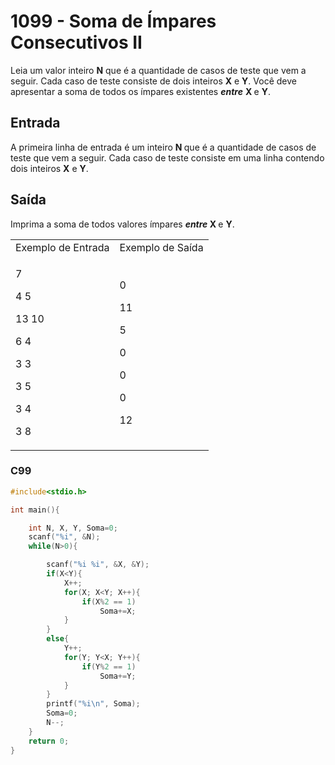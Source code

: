 <html>
  <body style="padding: 10px 0px">
    <div class="header">
      <h1>1099 - Soma de Ímpares Consecutivos II</h1>
      <div class="problem">
        <div class="description">
          <p>
            Leia um valor inteiro <strong>N</strong> que é a quantidade de casos
            de teste que vem a seguir. Cada caso de teste consiste de dois
            inteiros <strong>X</strong> e <strong>Y</strong>. Você deve
            apresentar a soma de todos os ímpares existentes
            <em><strong>entre</strong></em> <strong>X </strong>e
            <strong>Y</strong>.
          </p>
        </div>
        <h2>Entrada</h2>
        <div class="input">
          <p>
            A primeira linha de entrada é um inteiro <strong>N </strong>que é a
            quantidade de casos de teste que vem a seguir. Cada caso de teste
            consiste em uma linha contendo dois inteiros <strong>X</strong> e
            <strong>Y</strong>.
          </p>
        </div>
        <h2>Saída</h2>
        <div class="output">
          <p>
            Imprima a soma de todos valores ímpares
            <strong><em>entre </em>X </strong>e <strong>Y</strong>.
          </p>
        </div>
        <div class="both"></div>
        <table>
          <tbody>
            <tr>
              <td>Exemplo de Entrada</td>
              <td>Exemplo de Saída</td>
            </tr>
            <tr>
              <td class="division">
                <p>7</p>
                <p>4 5</p>
                <p>13 10</p>
                <p>6 4</p>
                <p>3 3</p>
                <p>3 5</p>
                <p>3 4</p>
                <p>3 8</p>
              </td>
              <td>
                <p>0</p>
                <p>11</p>
                <p>5</p>
                <p>0</p>
                <p>0</p>
                <p>0</p>
                <p>12</p>
              </td>
            </tr>
          </tbody>
        </table>
      </div>
    </div>
  </body>
</html>

### C99

```c
#include<stdio.h>

int main(){

	int N, X, Y, Soma=0;
	scanf("%i", &N);
	while(N>0){

		scanf("%i %i", &X, &Y);
		if(X<Y){
			X++;
			for(X; X<Y; X++){
				if(X%2 == 1)
					Soma+=X;
			}
		}
		else{
			Y++;
			for(Y; Y<X; Y++){
				if(Y%2 == 1)
					Soma+=Y;
			}
		}
		printf("%i\n", Soma);
		Soma=0;
		N--;
	}
	return 0;
}
```
